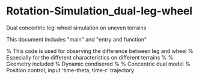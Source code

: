# Rotation-Simulation_dual-leg-wheel
Dual concentric leg-wheel simulation on uneven terrains

This document includes "main" and "entry and function" 


% This code is used for observing the difference between leg and wheel
% Especially for the different characteristics on different terrains
%
% Geometry included
% Dynamic condisered
%
% Concentric dual model
% Position control, input 'time-theta, time-r' trajectory
